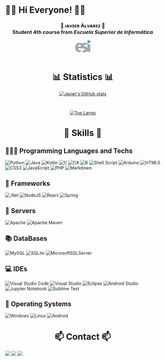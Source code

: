 # 👋🏽 Hi Everyone! 👋🏽

<div align="center">
    <h3>🌌 ᴊᴀᴠɪᴇʀ Áʟᴠᴀʀᴇᴢ 🌌 <br/> Student 4th course from <i>Escuela Superior de Informática</i></h3>
    <img src="logoESI.png" width="60" height="40" vertical-align="baseline">
</div>

<br/>

<h1 align = "middle">📊 Statistics 📊</h1>
<div align="center">

[![Javier's GitHub stats](https://github-readme-stats.vercel.app/api?username=jalvarezz13&count_private=true&show_icons=true&bg_color=30,0ff1ce,904e95&title_color=fff&text_color=fff&hide=contribs,prs)](https://github.com/anuraghazra/github-readme-stats)

<br/>

[![Top Langs](https://github-readme-stats.vercel.app/api/top-langs/?username=jalvarezz13&hide=html&langs_count=10&layout=compact&bg_color=30,0ff1ce,904e95&title_color=fff&text_color=fff)
](https://github.com/anuraghazra/github-readme-stats)

</div>


<h1 align = "middle">🚀 Skills 🚀</h1>

## 👨🏽‍💻 Programming Languages and Techs
![Python](https://img.shields.io/badge/python-3670A0?style=for-the-badge&logo=python&logoColor=ffdd54)
![Java](https://img.shields.io/badge/java-%23ED8B00.svg?style=for-the-badge&logo=java&logoColor=white)
![Kotlin](https://img.shields.io/badge/kotlin-%230095D5.svg?style=for-the-badge&logo=kotlin&logoColor=white)
![C](https://img.shields.io/badge/c-%2300599C.svg?style=for-the-badge&logo=c&logoColor=white)
![C#](https://img.shields.io/badge/c%23-%23239120.svg?style=for-the-badge&logo=c-sharp&logoColor=white)
![R](https://img.shields.io/badge/r-%23276DC3.svg?style=for-the-badge&logo=r&logoColor=white)
![Shell Script](https://img.shields.io/badge/shell_script-%23121011.svg?style=for-the-badge&logo=gnu-bash&logoColor=white)
![Arduino](https://img.shields.io/badge/-Arduino-00979D?style=for-the-badge&logo=Arduino&logoColor=white)
![HTML5](https://img.shields.io/badge/html5-%23E34F26.svg?style=for-the-badge&logo=html5&logoColor=white)
![CSS3](https://img.shields.io/badge/css3-%231572B6.svg?style=for-the-badge&logo=css3&logoColor=white)
![JavaScript](https://img.shields.io/badge/javascript-%23323330.svg?style=for-the-badge&logo=javascript&logoColor=%23F7DF1E)
![PHP](https://img.shields.io/badge/php-%23777BB4.svg?style=for-the-badge&logo=php&logoColor=white)
![Markdown](https://img.shields.io/badge/markdown-%23000000.svg?style=for-the-badge&logo=markdown&logoColor=white)

## 📑 Frameworks
![.Net](https://img.shields.io/badge/.NET-5C2D91?style=for-the-badge&logo=.net&logoColor=white)
![NodeJS](https://img.shields.io/badge/node.js-6DA55F?style=for-the-badge&logo=node.js&logoColor=white)
![React](https://img.shields.io/badge/react-%2320232a.svg?style=for-the-badge&logo=react&logoColor=%2361DAFB)
![Spring](https://img.shields.io/badge/spring-%236DB33F.svg?style=for-the-badge&logo=spring&logoColor=white)
<!---![Angular](https://img.shields.io/badge/angular-%23DD0031.svg?style=for-the-badge&logo=angular&logoColor=white) ---> 

## 🔀 Servers
![Apache](https://img.shields.io/badge/apache-%23D42029.svg?style=for-the-badge&logo=apache&logoColor=white)
![Apache Maven](https://img.shields.io/badge/Apache%20Maven-C71A36?style=for-the-badge&logo=Apache%20Maven&logoColor=white)

## 📚 DataBases
![MySQL](https://img.shields.io/badge/mysql-%2300f.svg?style=for-the-badge&logo=mysql&logoColor=white)
![SQLite](https://img.shields.io/badge/sqlite-%2307405e.svg?style=for-the-badge&logo=sqlite&logoColor=white)
![MicrosoftSQLServer](https://img.shields.io/badge/Microsoft%20SQL%20Sever-CC2927?style=for-the-badge&logo=microsoft%20sql%20server&logoColor=white)

## 💻 IDEs
![Visual Studio Code](https://img.shields.io/badge/Visual%20Studio%20Code-0078d7.svg?style=for-the-badge&logo=visual-studio-code&logoColor=white)
![Visual Studio](https://img.shields.io/badge/Visual%20Studio-5C2D91.svg?style=for-the-badge&logo=visual-studio&logoColor=white)
![Eclipse](https://img.shields.io/badge/Eclipse-FE7A16.svg?style=for-the-badge&logo=Eclipse&logoColor=white)
![Android Studio](https://img.shields.io/badge/Android%20Studio-3DDC84.svg?style=for-the-badge&logo=android-studio&logoColor=white)
![Jupyter Notebook](https://img.shields.io/badge/jupyter-%23FA0F00.svg?style=for-the-badge&logo=jupyter&logoColor=white)
![Sublime Text](https://img.shields.io/badge/sublime_text-%23575757.svg?style=for-the-badge&logo=sublime-text&logoColor=important)

## 📲 Operating Systems
![Windows](https://img.shields.io/badge/Windows-0078D6?style=for-the-badge&logo=windows&logoColor=white)
![Linux](https://img.shields.io/badge/Linux-FCC624?style=for-the-badge&logo=linux&logoColor=black)
![Android](https://img.shields.io/badge/Android-3DDC84?style=for-the-badge&logo=android&logoColor=white)


<h1 align = "middle">📫 Contact 📫</h1>
<a title="Gmail" href="mailto:jav.alv.par@gmail.com"><img src="https://img.shields.io/badge/Gmail-D14836?style=for-the-badge&logo=gmail&logoColor=white"/></a>
<a title="Linkedin" href="https://www.linkedin.com/in/javieralpa/"><img src="https://img.shields.io/badge/linkedin-%230077B5.svg?style=for-the-badge&logo=linkedin&logoColor=white"/></a>
<a title="Telegram" href="https://t.me/jap13"><img src="https://img.shields.io/badge/Telegram-2CA5E0?style=for-the-badge&logo=telegram&logoColor=white"/></a>
